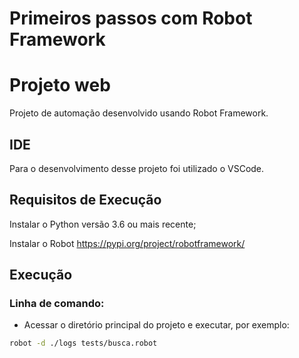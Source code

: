 # Primeiros passos com Robot Framework

# Projeto web

Projeto de automação desenvolvido usando Robot Framework.

## IDE 

Para o desenvolvimento desse projeto foi utilizado o VSCode.


## Requisitos de Execução

Instalar o Python versão 3.6 ou mais recente;

Instalar o Robot <https://pypi.org/project/robotframework/>

## Execução

### Linha de comando:

* Acessar o diretório principal do projeto e executar, por exemplo:

```sh 
robot -d ./logs tests/busca.robot
```



